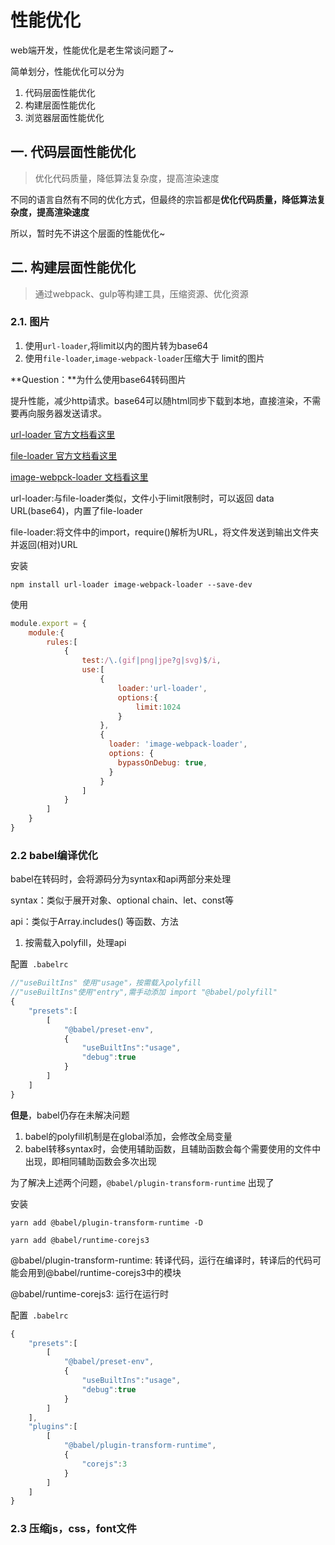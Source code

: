 # 性能优化

web端开发，性能优化是老生常谈问题了~

简单划分，性能优化可以分为

1. 代码层面性能优化
2. 构建层面性能优化
3. 浏览器层面性能优化

## 一. 代码层面性能优化

> 优化代码质量，降低算法复杂度，提高渲染速度

不同的语言自然有不同的优化方式，但最终的宗旨都是**优化代码质量，降低算法复杂度，提高渲染速度**

所以，暂时先不讲这个层面的性能优化~

## 二. 构建层面性能优化

> 通过webpack、gulp等构建工具，压缩资源、优化资源

### 2.1. 图片

1. 使用`url-loader`,将limit以内的图片转为base64
2. 使用`file-loader`,`image-webpack-loader`压缩大于 limit的图片

**Question：**为什么使用base64转码图片

​    提升性能，减少http请求。base64可以随html同步下载到本地，直接渲染，不需要再向服务器发送请求。

[url-loader 官方文档看这里](https://webpack.js.org/loaders/url-loader/#getting-started)  

[file-loader 官方文档看这里](https://webpack.js.org/loaders/file-loader/)

[image-webpck-loader 文档看这里](https://github.com/tcoopman/image-webpack-loader)

url-loader:与file-loader类似，文件小于limit限制时，可以返回 data URL(base64)，内置了file-loader

file-loader:将文件中的import，require()解析为URL，将文件发送到输出文件夹并返回(相对)URL

安装

```shell
npm install url-loader image-webpack-loader --save-dev
```

使用

```javascript
module.export = {
    module:{
        rules:[
            {
                test:/\.(gif|png|jpe?g|svg)$/i,
                use:[
                    {
                        loader:'url-loader',
                        options:{
                            limit:1024
                        }
                    },
                    {
                      loader: 'image-webpack-loader',
                      options: {
                        bypassOnDebug: true,
                      }
                    }
                ]
            }
        ]
    }
}
```

### 2.2 babel编译优化

babel在转码时，会将源码分为syntax和api两部分来处理

syntax：类似于展开对象、optional chain、let、const等

api：类似于Array.includes()  等函数、方法

1. 按需载入polyfill，处理api

配置` .babelrc`

```js
//"useBuiltIns" 使用"usage"，按需载入polyfill
//"useBuiltIns"使用"entry",需手动添加 import "@babel/polyfill"
{
    "presets":[
        [
            "@babel/preset-env",
            {
                "useBuiltIns":"usage",
                "debug":true
            }
        ]
    ]
}
```

**但是**，babel仍存在未解决问题

1. babel的polyfill机制是在global添加，会修改全局变量
2. babel转移syntax时，会使用辅助函数，且辅助函数会每个需要使用的文件中出现，即相同辅助函数会多次出现

为了解决上述两个问题，`@babel/plugin-transform-runtime` 出现了

安装

```shell
yarn add @babel/plugin-transform-runtime -D

yarn add @babel/runtime-corejs3
```

@babel/plugin-transform-runtime: 转译代码，运行在编译时，转译后的代码可能会用到@babel/runtime-corejs3中的模块

@babel/runtime-corejs3:  运行在运行时

配置` .babelrc`

```js
{
    "presets":[
        [
            "@babel/preset-env",
            {
                "useBuiltIns":"usage",
                "debug":true
            }
        ]
    ],
    "plugins":[
        [
            "@babel/plugin-transform-runtime",
            {
                "corejs":3
            }
        ]
    ]
}
```

### 2.3 压缩js，css，font文件



